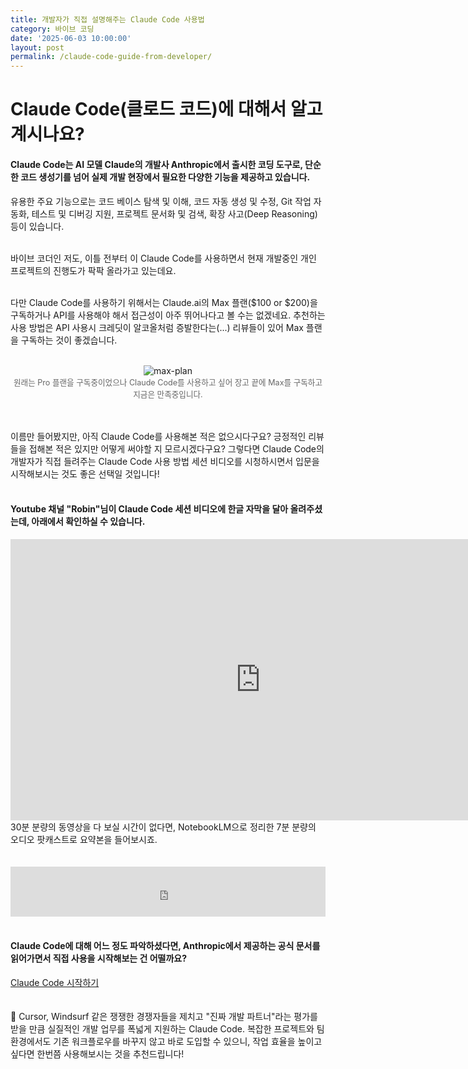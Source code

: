 ```yaml
---
title: 개발자가 직접 설명해주는 Claude Code 사용법
category: 바이브 코딩
date: '2025-06-03 10:00:00'
layout: post
permalink: /claude-code-guide-from-developer/
---
```


# Claude Code(클로드 코드)에 대해서 알고 계시나요?

#### Claude Code는 AI 모델 Claude의 개발사 Anthropic에서 출시한 코딩 도구로, 단순한 코드 생성기를 넘어 실제 개발 현장에서 필요한 다양한 기능을 제공하고 있습니다.

유용한 주요 기능으로는 코드 베이스 탐색 및 이해, 코드 자동 생성 및 수정, Git 작업 자동화, 테스트 및 디버깅 지원, 프로젝트 문서화 및 검색, 확장 사고(Deep Reasoning) 등이 있습니다.<br>
<br>

바이브 코더인 저도, 이틀 전부터 이 Claude Code를 사용하면서 현재 개발중인 개인 프로젝트의 진행도가 팍팍 올라가고 있는데요.<br>
<br>

다만 Claude Code를 사용하기 위해서는 Claude.ai의 Max 플랜($100 or $200)을 구독하거나 API를 사용해야 해서 접근성이 아주 뛰어나다고 볼 수는 없겠네요. 추천하는 사용 방법은 API 사용시 크레딧이 알코올처럼 증발한다는(...) 리뷰들이 있어 Max 플랜을 구독하는 것이 좋겠습니다.
<br>
<br>
<p align="center">
  <img src="{{ 'assets/images/maxplansubs.png' | relative_url }}" alt="max-plan" style="max-width: 100%; height: auto;">
  <br>
  <span style="font-size: 0.9em; color: #666;">원래는 Pro 플랜을 구독중이었으나 Claude Code를 사용하고 싶어 장고 끝에 Max를 구독하고 지금은 만족중입니다.</span>
</p>
<br>
<br>
이름만 들어봤지만, 아직 Claude Code를 사용해본 적은 없으시다구요? 긍정적인 리뷰들을 접해본 적은 있지만 어떻게 써야할 지 모르시겠다구요? 그렇다면 Claude Code의 개발자가 직접 들려주는 Claude Code 사용 방법 세션 비디오를 시청하시면서 입문을 시작해보시는 것도 좋은 선택일 것입니다!<br>
<br>

#### Youtube 채널 "Robin"님이 Claude Code 세션 비디오에 한글 자막을 달아 올려주셨는데, 아래에서 확인하실 수 있습니다.

<iframe width="800" height="450" src="https://www.youtube.com/embed/kPUuh2ZnzEM" frameborder="0" allowfullscreen></iframe>

<br>
30분 분량의 동영상을 다 보실 시간이 없다면, NotebookLM으로 정리한 7분 분량의 오디오 팟캐스트로 요약본을 들어보시죠. <br>
<br><br>
<div style="display:flex; justify-content:center;">
  <iframe
    src="https://drive.google.com/file/d/1Vjs-rD9AZaM_0bJfzJruq3z-B50GZXSt/preview"
    style="width:100%; max-width:640px; height:80px; border:none;"
    allow="autoplay"
  ></iframe>
</div>
<br>

#### Claude Code에 대해 어느 정도 파악하셨다면, Anthropic에서 제공하는 공식 문서를 읽어가면서 직접 사용을 시작해보는 건 어떨까요?
[Claude Code 시작하기](https://docs.anthropic.com/ko/docs/claude-code/getting-started)
<br><br><br>📌 Cursor, Windsurf 같은 쟁쟁한 경쟁자들을 제치고 "진짜 개발 파트너"라는 평가를 받을 만큼 실질적인 개발 업무를 폭넓게 지원하는 Claude Code.
복잡한 프로젝트와 팀 환경에서도 기존 워크플로우를 바꾸지 않고 바로 도입할 수 있으니, 작업 효율을 높이고 싶다면 한번쯤 사용해보시는 것을 추천드립니다!
